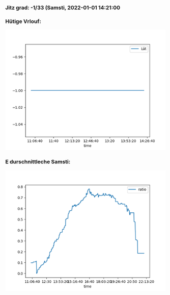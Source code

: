 ### Jitz grad: -1/33 (Samsti, 2022-01-01 14:21:00

### Hütige Vrlouf:
![Graph](Today.png)

### E durschnittleche Samsti:
![Graph](Samsti.png)